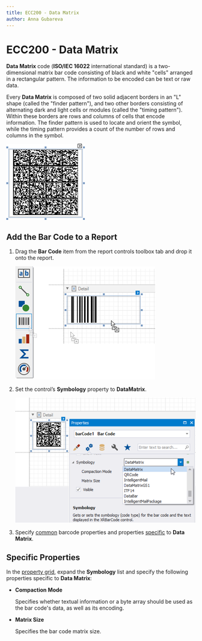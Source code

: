 ```yaml
---
title: ECC200 - Data Matrix
author: Anna Gubareva
---
```

# ECC200 - Data Matrix

**Data Matrix** code (**ISO/IEC 16022** international standard) is a two-dimensional matrix bar code consisting of black and white "cells" arranged in a rectangular pattern. The information to be encoded can be text or raw data.

Every **Data Matrix** is composed of two solid adjacent borders in an "L" shape (called the "finder pattern"), and two other borders consisting of alternating dark and light cells or modules (called the "timing pattern"). Within these borders are rows and columns of cells that encode information. The finder pattern is used to locate and orient the symbol, while the timing pattern provides a count of the number of rows and columns in the symbol.

![](../../../../../images/eurd-win-bar-code-ECC200.png)

## Add the Bar Code to a Report

1. Drag the **Bar Code** item from the report controls toolbox tab and drop it onto the report. 

    ![](../../../../../images/drag-and-drop-barcode.png)

2. Set the control’s **Symbology** property to **DataMatrix**. 

    ![](../../../../../images/data-matrix-in-designer.png)

3. Specify [common](add-bar-codes-to-a-report.md) barcode properties and properties [specific](#specific-properties) to **Data Matrix**.

## Specific Properties

In the [property grid](../../report-designer-tools/ui-panels/property-grid-tabbed-view.md), expand the **Symbology** list and specify the following properties specific to **Data Matrix**:

* **Compaction Mode**
	
	Specifies whether textual information or a byte array should be used as the bar code's data, as well as its encoding.

* **Matrix Size**
	
	Specifies the bar code matrix size.